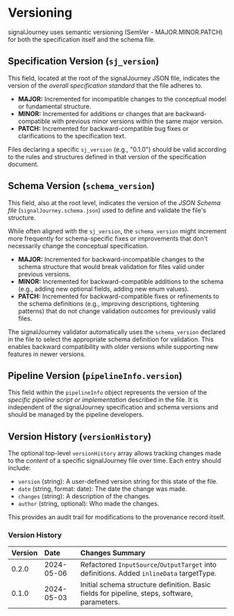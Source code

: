 # Versioning

signalJourney uses semantic versioning (SemVer - MAJOR.MINOR.PATCH) for both the specification itself and the schema file.

## Specification Version (`sj_version`)

This field, located at the root of the signalJourney JSON file, indicates the version of the *overall specification standard* that the file adheres to.

*   **MAJOR:** Incremented for incompatible changes to the conceptual model or fundamental structure.
*   **MINOR:** Incremented for additions or changes that are backward-compatible with previous minor versions within the same major version.
*   **PATCH:** Incremented for backward-compatible bug fixes or clarifications to the specification text.

Files declaring a specific `sj_version` (e.g., "0.1.0") should be valid according to the rules and structures defined in that version of the specification document.

## Schema Version (`schema_version`)

This field, also at the root level, indicates the version of the *JSON Schema file* (`signalJourney.schema.json`) used to define and validate the file's structure.

While often aligned with the `sj_version`, the `schema_version` might increment more frequently for schema-specific fixes or improvements that don't necessarily change the conceptual specification.

*   **MAJOR:** Incremented for backward-incompatible changes to the schema structure that would break validation for files valid under previous versions.
*   **MINOR:** Incremented for backward-compatible additions to the schema (e.g., adding new optional fields, adding new enum values).
*   **PATCH:** Incremented for backward-compatible fixes or refinements to the schema definitions (e.g., improving descriptions, tightening patterns) that do not change validation outcomes for previously valid files.

The signalJourney validator automatically uses the `schema_version` declared in the file to select the appropriate schema definition for validation. This enables backward compatibility with older versions while supporting new features in newer versions.

## Pipeline Version (`pipelineInfo.version`)

This field within the `pipelineInfo` object represents the version of the *specific pipeline script or implementation* described in the file. It is independent of the signalJourney specification and schema versions and should be managed by the pipeline developers.

## Version History (`versionHistory`)

The optional top-level `versionHistory` array allows tracking changes made to the *content* of a specific signalJourney file over time. Each entry should include:

*   `version` (string): A user-defined version string for this state of the file.
*   `date` (string, format: date): The date the change was made.
*   `changes` (string): A description of the changes.
*   `author` (string, optional): Who made the changes.

This provides an audit trail for modifications to the provenance record itself. 

### Version History

| Version | Date       | Changes Summary                                                                                  |
| :------ | :--------- | :----------------------------------------------------------------------------------------------- |
| 0.2.0   | 2024-05-06 | Refactored `InputSource`/`OutputTarget` into definitions. Added `inlineData` targetType.        |
| 0.1.0   | 2024-05-03 | Initial schema structure definition. Basic fields for pipeline, steps, software, parameters. | 